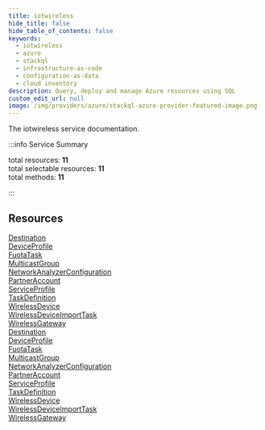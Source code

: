 ```yaml
---
title: iotwireless
hide_title: false
hide_table_of_contents: false
keywords:
  - iotwireless
  - azure
  - stackql
  - infrastructure-as-code
  - configuration-as-data
  - cloud inventory
description: Query, deploy and manage Azure resources using SQL
custom_edit_url: null
image: /img/providers/azure/stackql-azure-provider-featured-image.png
---
```


The iotwireless service documentation.

:::info Service Summary

<div class="row">
<div class="providerDocColumn">
<span>total resources:&nbsp;<b>11</b></span><br />
<span>total selectable resources:&nbsp;<b>11</b></span><br />
<span>total methods:&nbsp;<b>11</b></span><br />
</div>
</div>

:::

## Resources
<div class="row">
<div class="providerDocColumn">
<a href="/providers/azure/iotwireless/Destination/">Destination</a><br />
<a href="/providers/azure/iotwireless/DeviceProfile/">DeviceProfile</a><br />
<a href="/providers/azure/iotwireless/FuotaTask/">FuotaTask</a><br />
<a href="/providers/azure/iotwireless/MulticastGroup/">MulticastGroup</a><br />
<a href="/providers/azure/iotwireless/NetworkAnalyzerConfiguration/">NetworkAnalyzerConfiguration</a><br />
<a href="/providers/azure/iotwireless/PartnerAccount/">PartnerAccount</a><br />
<a href="/providers/azure/iotwireless/ServiceProfile/">ServiceProfile</a><br />
<a href="/providers/azure/iotwireless/TaskDefinition/">TaskDefinition</a><br />
<a href="/providers/azure/iotwireless/WirelessDevice/">WirelessDevice</a><br />
<a href="/providers/azure/iotwireless/WirelessDeviceImportTask/">WirelessDeviceImportTask</a><br />
<a href="/providers/azure/iotwireless/WirelessGateway/">WirelessGateway</a>
</div>
<div class="providerDocColumn">
<a href="/providers/azure/iotwireless/Destination/">Destination</a><br />
<a href="/providers/azure/iotwireless/DeviceProfile/">DeviceProfile</a><br />
<a href="/providers/azure/iotwireless/FuotaTask/">FuotaTask</a><br />
<a href="/providers/azure/iotwireless/MulticastGroup/">MulticastGroup</a><br />
<a href="/providers/azure/iotwireless/NetworkAnalyzerConfiguration/">NetworkAnalyzerConfiguration</a><br />
<a href="/providers/azure/iotwireless/PartnerAccount/">PartnerAccount</a><br />
<a href="/providers/azure/iotwireless/ServiceProfile/">ServiceProfile</a><br />
<a href="/providers/azure/iotwireless/TaskDefinition/">TaskDefinition</a><br />
<a href="/providers/azure/iotwireless/WirelessDevice/">WirelessDevice</a><br />
<a href="/providers/azure/iotwireless/WirelessDeviceImportTask/">WirelessDeviceImportTask</a><br />
<a href="/providers/azure/iotwireless/WirelessGateway/">WirelessGateway</a>
</div>
</div>